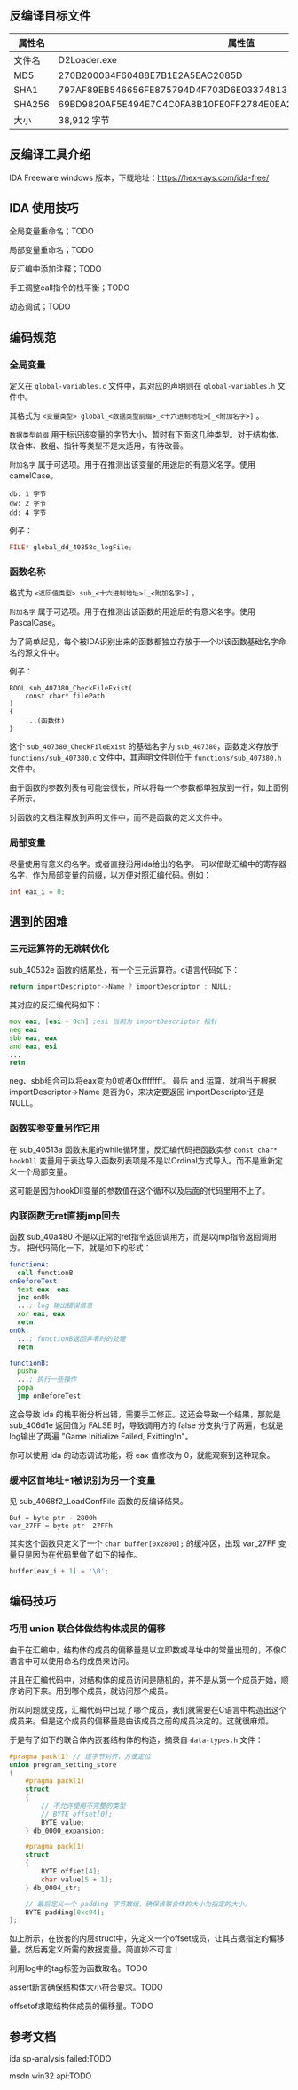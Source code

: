 ## 反编译目标文件

| 属性名 | 属性值 |
| - | - |
| 文件名 | D2Loader.exe |
| MD5 | 270B200034F60488E7B1E2A5EAC2085D |
| SHA1 | 797AF89EB546656FE875794D4F703D6E03374813 |
| SHA256 | 69BD9820AF5E494E7C4C0FA8B10FE0FF2784E0EA2BA9358499EB3CB1678F8F07 |
| 大小 | 38,912 字节 |

## 反编译工具介绍

IDA Freeware windows 版本，下载地址：https://hex-rays.com/ida-free/

## IDA 使用技巧

全局变量重命名；TODO

局部变量重命名；TODO

反汇编中添加注释；TODO

手工调整call指令的栈平衡；TODO

动态调试；TODO

## 编码规范

### 全局变量

定义在 `global-variables.c` 文件中，其对应的声明则在 `global-variables.h` 文件中。

其格式为 `<变量类型> global_<数据类型前缀>_<十六进制地址>[_<附加名字>]` 。

`数据类型前缀` 用于标识该变量的字节大小，暂时有下面这几种类型。对于结构体、联合体、数组、指针等类型不是太适用，有待改善。

`附加名字` 属于可选项。用于在推测出该变量的用途后的有意义名字。使用 camelCase。

```
db: 1 字节
dw: 2 字节
dd: 4 字节
```

例子：
```c
FILE* global_dd_40858c_logFile;
```

### 函数名称

格式为 `<返回值类型> sub_<十六进制地址>[_<附加名字>]` 。

`附加名字` 属于可选项。用于在推测出该函数的用途后的有意义名字。使用 PascalCase。

为了简单起见，每个被IDA识别出来的函数都独立存放于一个以该函数基础名字命名的源文件中。

例子：
```
BOOL sub_407380_CheckFileExist(
    const char* filePath
)
{
    ...(函数体)
}
```
这个 `sub_407380_CheckFileExist` 的基础名字为 `sub_407380`，函数定义存放于 `functions/sub_407380.c` 文件中，其声明文件则位于 `functions/sub_407380.h` 文件中。

由于函数的参数列表有可能会很长，所以将每一个参数都单独放到一行，如上面例子所示。

对函数的文档注释放到声明文件中，而不是函数的定义文件中。

### 局部变量

尽量使用有意义的名字。或者直接沿用ida给出的名字。
可以借助汇编中的寄存器名字，作为局部变量的前缀，以方便对照汇编代码。例如：

```c
int eax_i = 0;
```

## 遇到的困难

### 三元运算符的无跳转优化

sub_40532e 函数的结尾处，有一个三元运算符。c语言代码如下：
```c
return importDescriptor->Name ? importDescriptor : NULL;
```
其对应的反汇编代码如下：
```asm
mov eax, [esi + 0ch] ;esi 当前为 importDescriptor 指针
neg eax
sbb eax, eax
and eax, esi
...
retn
```
neg、sbb组合可以将eax变为0或者0xffffffff。
最后 and 运算，就相当于根据 importDescriptor->Name 是否为0，来决定要返回 importDescriptor还是NULL。

### 函数实参变量另作它用

在 sub_40513a 函数末尾的while循环里，反汇编代码把函数实参 `const char* hookDll` 变量用于表达导入函数列表项是不是以Ordinal方式导入。而不是重新定义一个局部变量。

这可能是因为hookDll变量的参数值在这个循环以及后面的代码里用不上了。

### 内联函数无ret直接jmp回去

函数 sub_40a480 不是以正常的ret指令返回调用方，而是以jmp指令返回调用方。
把代码简化一下，就是如下的形式：

```asm
functionA:
  call functionB
onBeforeTest:
  test eax, eax
  jnz onOk
  ...; log 输出错误信息
  xor eax, eax
  retn
onOk:
  ...; functionB返回非零时的处理
  retn

functionB:
  pusha
  ...; 执行一些操作
  popa
  jmp onBeforeTest
```
这会导致 ida 的栈平衡分析出错，需要手工修正。这还会导致一个结果，那就是 sub_406d1e 返回值为 FALSE 时，导致调用方的 false 分支执行了两遍，也就是log输出了两遍 "Game Initialize Failed, Exitting\n"。

你可以使用 ida 的动态调试功能，将 eax 值修改为 0，就能观察到这种现象。

### 缓冲区首地址+1被识别为另一个变量

见 sub_4068f2_LoadConfFile 函数的反编译结果。
```
Buf = byte ptr - 2800h
var_27FF = byte ptr -27FFh
```
其实这个函数只定义了一个 `char buffer[0x2800];` 的缓冲区，出现 var_27FF 变量只是因为在代码里做了如下的操作。
```c
buffer[eax_i + 1] = '\0';
```

## 编码技巧

### 巧用 union 联合体做结构体成员的偏移

由于在汇编中，结构体的成员的偏移量是以立即数或寻址中的常量出现的，不像C语言中可以使用命名的成员来访问。

并且在汇编代码中，对结构体的成员访问是随机的，并不是从第一个成员开始，顺序访问下来。用到哪个成员，就访问那个成员。

所以问题就变成，汇编代码中出现了哪个成员，我们就需要在C语言中构造出这个成员来。但是这个成员的偏移量是由该成员之前的成员决定的。这就很麻烦。

于是有了如下的联合体内嵌套结构体的构造，摘录自 `data-types.h` 文件：

```c
#pragma pack(1) // 逐字节对齐，方便定位
union program_setting_store
{
    #pragma pack(1)
    struct
    {
        // 不允许使用不完整的类型
        // BYTE offset[0];
        BYTE value;
    } db_0000_expansion;

    #pragma pack(1)
    struct
    {
        BYTE offset[4];
        char value[5 + 1];
    } db_0004_str;

    // 最后定义一个 padding 字节数组，确保该联合体的大小为指定的大小。
    BYTE padding[0xc94];
};
```
如上所示，在嵌套的内层struct中，先定义一个offset成员，让其占据指定的偏移量。然后再定义所需的数据变量。简直妙不可言！


利用log中的tag标签为函数取名。TODO

assert断言确保结构体大小符合要求。TODO

offsetof求取结构体成员的偏移量。TODO

## 参考文档

ida sp-analysis failed:TODO

msdn win32 api:TODO
